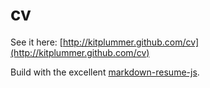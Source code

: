cv
==

See it here:
[http://kitplummer.github.com/cv](http://kitplummer.github.com/cv)

Build with the excellent [markdown-resume-js](https://github.com/c0bra/markdown-resume-js).
